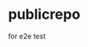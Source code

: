 # publicrepo
for e2e test














































































































































































































































































































































































































































































































































































































































































































































































































































































































































































































































































































































































































































































































































































































































































































































































































































































































































































































































































































































































































































































































































































































































































































































































































































































































































































































































































































































































































































































































